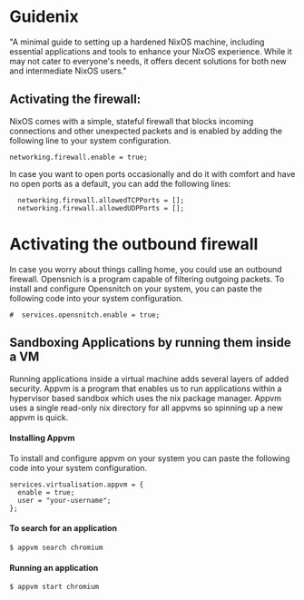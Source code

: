 # Guidenix
"A minimal guide to setting up a hardened NixOS machine, including essential applications and tools to enhance your NixOS experience. While it may not cater to everyone's needs, it offers decent solutions for both new and intermediate NixOS users."

## Activating the firewall:

NixOS comes with a simple, stateful firewall that blocks incoming connections and other unexpected packets and is enabled by adding the following line to your system configuration.
```
networking.firewall.enable = true;
```
In case you want to open ports occasionally and do it with comfort and have no open ports as a default, you can add the following lines:
```
  networking.firewall.allowedTCPPorts = [];
  networking.firewall.allowedUDPPorts = [];
 ```
 
 
# Activating the outbound firewall
In case you worry about things calling home, you could use an outbound firewall.
Opensnich is a program capable of filtering outgoing packets.
To install and configure Opensnitch on your system, you can paste the following code into your system configuration.
```
#  services.opensnitch.enable = true;
```


## Sandboxing Applications by running them inside a VM

Running applications inside a virtual machine adds several layers of added security.
Appvm is a program that enables us to run applications within a hypervisor based sandbox which uses the nix package manager.
Appvm uses a single read-only nix directory for all appvms so spinning up a new appvm is quick.
#### Installing Appvm
To install and configure appvm on your system you can paste the following code into your system configuration.

```
services.virtualisation.appvm = {
  enable = true;
  user = "your-username";
};
```


#### To search for an application 
```
$ appvm search chromium
```
#### Running an application
```
$ appvm start chromium
```

